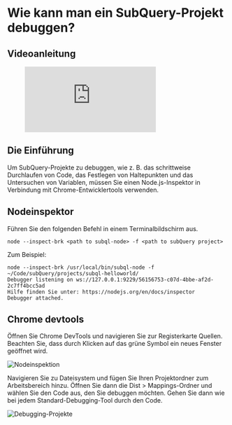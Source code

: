 # Wie kann man ein SubQuery-Projekt debuggen?

## Videoanleitung

<figure class="video_container">
  <iframe src="https://www.youtube.com/embed/6NlaO-YN2q4" frameborder="0" allowfullscreen="true"></iframe>
</figure>

## Die Einführung

Um SubQuery-Projekte zu debuggen, wie z. B. das schrittweise Durchlaufen von Code, das Festlegen von Haltepunkten und das Untersuchen von Variablen, müssen Sie einen Node.js-Inspektor in Verbindung mit Chrome-Entwicklertools verwenden.

## Nodeinspektor

Führen Sie den folgenden Befehl in einem Terminalbildschirm aus.

```shell
node --inspect-brk <path to subql-node> -f <path to subQuery project>
```

Zum Beispiel:
```shell
node --inspect-brk /usr/local/bin/subql-node -f ~/Code/subQuery/projects/subql-helloworld/
Debugger listening on ws://127.0.0.1:9229/56156753-c07d-4bbe-af2d-2c7ff4bcc5ad
Hilfe finden Sie unter: https://nodejs.org/en/docs/inspector
Debugger attached.
```

## Chrome devtools

Öffnen Sie Chrome DevTools und navigieren Sie zur Registerkarte Quellen. Beachten Sie, dass durch Klicken auf das grüne Symbol ein neues Fenster geöffnet wird.

![Nodeinspektion](/assets/img/node_inspect.png)

Navigieren Sie zu Dateisystem und fügen Sie Ihren Projektordner zum Arbeitsbereich hinzu. Öffnen Sie dann die Dist > Mappings-Ordner und wählen Sie den Code aus, den Sie debuggen möchten. Gehen Sie dann wie bei jedem Standard-Debugging-Tool durch den Code.

![Debugging-Projekte](/assets/img/debugging_projects.png)
